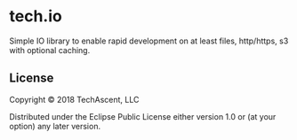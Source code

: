 # tech.io

Simple IO library to enable rapid development on at least files, http/https, s3 with optional caching.

## License

Copyright © 2018 TechAscent, LLC

Distributed under the Eclipse Public License either version 1.0 or (at
your option) any later version.
